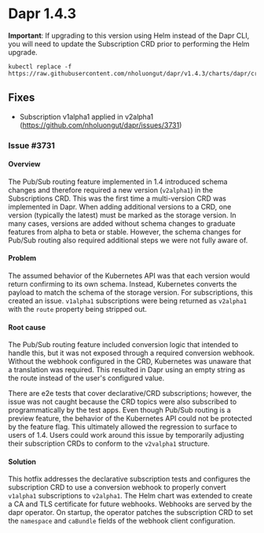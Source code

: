   
# Dapr 1.4.3

**Important**: If upgrading to this version using Helm instead of the Dapr CLI, you will need to update the Subscription CRD prior to performing the Helm upgrade.

```cli
kubectl replace -f https://raw.githubusercontent.com/nholuongut/dapr/v1.4.3/charts/dapr/crds/subscription.yaml
```

## Fixes

* Subscription v1alpha1 applied in v2alpha1 (https://github.com/nholuongut/dapr/issues/3731)

### Issue #3731

#### Overview

The Pub/Sub routing feature implemented in 1.4 introduced schema changes and therefore required a new version (`v2alpha1`) in the Subscriptions CRD. This was the first time a multi-version CRD was implemented in Dapr. When adding additional versions to a CRD, one version (typically the latest) must be marked as the storage version. In many cases, versions are added without schema changes to graduate features from alpha to beta or stable. However, the schema changes for Pub/Sub routing also required additional steps we were not fully aware of.

#### Problem

The assumed behavior of the Kubernetes API was that each version would return confirming to its own schema. Instead,  Kubernetes converts the payload to match the schema of the storage version. For subscriptions, this created an issue. `v1alpha1` subscriptions were being returned as `v2alpha1` with the `route` property being stripped out.

#### Root cause

The Pub/Sub routing feature included conversion logic that intended to handle this, but it was not exposed through a required conversion webhook. Without the webhook configured in the CRD, Kubernetes was unaware that a translation was required. This resulted in Dapr using an empty string as the route instead of the user's configured value.

There are e2e tests that cover declarative/CRD subscriptions; however, the issue was not caught because the CRD topics were also subscribed to programmatically by the test apps. Even though Pub/Sub routing is a preview feature, the behavior of the Kubernetes API could not be protected by the feature flag. This ultimately allowed the regression to surface to users of 1.4. Users could work around this issue by temporarily adjusting their subscription CRDs to conform to the `v2valpha1` structure.

#### Solution

This hotfix addresses the declarative subscription tests and configures the subscription CRD to use a conversion webhook to properly convert `v1alpha1` subscriptions to `v2alpha1`. The Helm chart was extended to create a CA and TLS certificate for future webhooks. Webhooks are served by the dapr operator. On startup, the operator patches the subscription CRD to set the `namespace` and `caBundle` fields of the webhook client configuration.